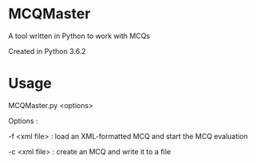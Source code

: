 # MCQMaster
A tool written in Python to work with MCQs

Created in Python 3.6.2

# Usage
MCQMaster.py \<options\>

Options :

  -f \<xml file\> : load an XML-formatted MCQ and start the MCQ evaluation
  
  -c \<xml file\> : create an MCQ and write it to a file
